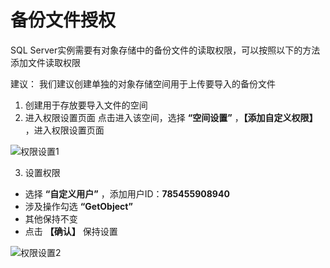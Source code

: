 # 备份文件授权

SQL Server实例需要有对象存储中的备份文件的读取权限，可以按照以下的方法添加文件读取权限

建议： 我们建议创建单独的对象存储空间用于上传要导入的备份文件

1. 创建用于存放要导入文件的空间
2. 进入权限设置页面
点击进入该空间，选择 **“空间设置”** ，**【添加自定义权限】** ，进入权限设置页面

![权限设置1](../../../../../../image/RDS/Grant-File-Privilege-1.png)

3. 设置权限
- 选择 **“自定义用户”** ，添加用户ID：**785455908940**
- 涉及操作勾选 **“GetObject”**
- 其他保持不变
- 点击 **【确认】** 保持设置

![权限设置2](../../../../../../image/RDS/Grant-File-Privilege-2.png)

